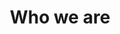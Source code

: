 ---
title: Who we are
header:
  lead: We are a multidisciplinary team investigating risks, impacts and
    adaptation options to climate impact
  principal: Lorem ipsum dolor sit amet, consectetuer adipiscing elit, sed diam
    nonummy nibh euismod tincidunt ut laoreet dolore magna aliquam erat
    volutpat. Ut wisi enim ad minim veniam, quis nostrud exerci tation
    ullamcorper suscipit lobortis nisl ut aliquip ex ea commodo consequat. Duis
    autem vel eum iriure dolor in hendrerit in vulputate velit esse molestie
    consequat, vel illum dolore eu feugiat nulla facilisis at vero eros et
    accumsan et iusto odio dignissim qui blandit praesent luptatum zzril delenit
    augue duis dolore te feugait nulla facilisi.
  secundario: Lorem ipsum dolor sit amet, consectetuer adipiscing elit, sed diam
    nonummy nibh euismod tincidunt ut laoreet dolore magna aliquam erat
    volutpat. Ut wisi enim ad minim veniam, quis nostrud exerci tation
    ullamcorper suscipit lobortis nisl ut aliquip ex ea commodo consequat. Duis
    autem vel eum iriure dolor in hendrerit in vulputate velit esse molestie
    consequat, vel illum dolore eu feugiat nulla facilisis at vero eros et
    accumsan et iusto odio dignissim qui blandit praesent luptatum zzril delenit
    augue duis dolore te feugait nulla facilisi.
  background: /img/wind-3043896_1920-1-flip.jpg
objetivos:
  lead: We strive to help clients navigate environmental and social challenges
    and deliver sustainable value for a prosperous and resilient develompent
  principal: Lorem ipsum dolor sit amet, consectetuer adipiscing elit, sed diam
    nonummy nibh euismod tincidunt ut laoreet dolore magna aliquam erat
    volutpat. Ut wisi enim ad minim veniam, quis nostrud exerci tation
    ullamcorper suscipit lobortis nisl ut aliquip ex ea commodo consequat. Duis
    autem vel eum iriure dolor in hendrerit in vulputate velit esse molestie
    consequat, vel illum dolore eu feugiat nulla facilisis at vero eros et
    accumsan et iusto odio dignissim qui blandit praesent luptatum zzril delenit
    augue duis dolore te feugait nulla facilisi.
  items:
    - titulo: sdfsdfsd
      descripcion: fsdfsdf
      icono: Firma
elegirnos:
  lead: Hard work, experience, and diligence are the defining traits H&A
    follows vehemently to ensure your project is successfully completed
  principal: Lorem ipsum dolor sit amet, consectetuer adipiscing elit, sed diam
    nonummy nibh euismod tincidunt ut laoreet dolore magna aliquam erat
    volutpat. Ut wisi enim ad minim veniam, quis nostrud exerci tation
    ullamcorper suscipit lobortis nisl ut aliquip ex ea commodo consequat. Duis
    autem vel eum iriure dolor in hendrerit in vulputate velit esse molestie
    consequat, vel illum dolore eu feugiat nulla facilisis at vero eros et
    accumsan et iusto odio dignissim qui blandit praesent luptatum zzril delenit
    augue duis dolore te feugait nulla facilisi.
  items:
    - titulo: Responsibility
      descripcion: Lorem ipsum dolor sit amet, consectetuer adipiscing elit, sed diam
        nonummy nibh euismod tincidunt ut laoreet dolore magna aliquam erat
        volutpat
      icono: Reloj
    - titulo: Delivery
      descripcion: Lorem ipsum dolor sit amet, consectetuer adipiscing elit, sed diam
        nonummy nibh euismod tincidunt ut laoreet dolore magna aliquam erat
        volutpat
      icono: Cohete
    - titulo: Clients first approach
      descripcion: Lorem ipsum dolor sit amet, consectetuer adipiscing elit, sed diam
        nonummy nibh euismod tincidunt ut laoreet dolore magna aliquam erat
        volutpat
      icono: Sonrisa
clientes:
  - logo: /img/wind-3043896_1920-1-flip.jpg
    nombre: Aluar
---